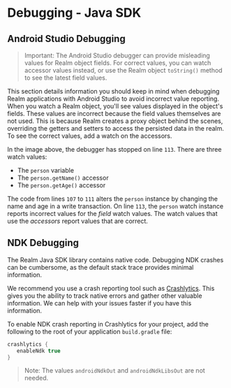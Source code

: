 # Debugging - Java SDK
## Android Studio Debugging
> Important:
> The Android Studio debugger can provide misleading values for
Realm object fields. For correct values, you can watch
accessor values instead, or use the Realm object
`toString()` method to see the latest field values.
>

This section details information you should keep in mind when debugging
Realm applications with Android Studio to avoid incorrect
value reporting. When you watch a Realm object,
you'll see values displayed in the object's fields. These values
are incorrect because the field values themselves are not used. This is
because Realm creates a proxy object behind the scenes, overriding
the getters and setters to access the persisted data in the
realm. To see the correct values, add a watch on the accessors.

In the image above, the debugger has stopped on line `113`. There are
three watch values:

- The `person` variable
- The `person.getName()` accessor
- The `person.getAge()` accessor

The code from lines `107` to `111` alters the `person` instance by
changing the name and age in a write transaction. On line `113`, the `person` watch instance reports
incorrect values for the *field* watch values. The watch values that use
the *accessors* report values that are correct.

## NDK Debugging
The Realm Java SDK library contains native code.
Debugging NDK crashes can be cumbersome, as the default stack trace
provides minimal information.

We recommend you use a crash reporting tool such as
[Crashlytics](http://www.crashlytics.com/). This gives you the
ability to track native errors and gather other valuable information. We
can help with your issues faster if you have this information.

To enable NDK crash reporting in Crashlytics for
your project, add the following to the root of your application
`build.gradle` file:

```groovy
crashlytics {
   enableNdk true
}
```

> Note:
> The values `androidNdkOut` and `androidNdkLibsOut` are not needed.
>
